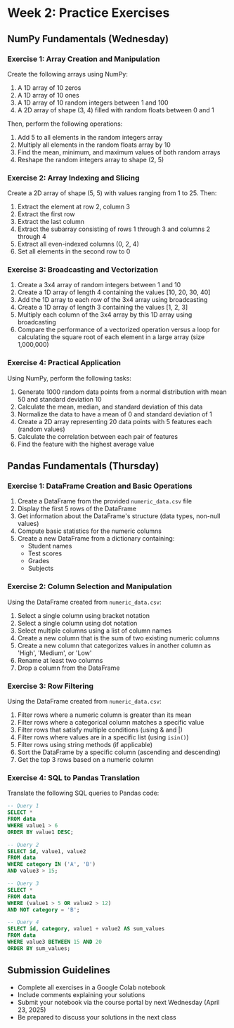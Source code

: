 # Week 2: Practice Exercises

## NumPy Fundamentals (Wednesday)

### Exercise 1: Array Creation and Manipulation
Create the following arrays using NumPy:
1. A 1D array of 10 zeros
2. A 1D array of 10 ones
3. A 1D array of 10 random integers between 1 and 100
4. A 2D array of shape (3, 4) filled with random floats between 0 and 1

Then, perform the following operations:
1. Add 5 to all elements in the random integers array
2. Multiply all elements in the random floats array by 10
3. Find the mean, minimum, and maximum values of both random arrays
4. Reshape the random integers array to shape (2, 5)

### Exercise 2: Array Indexing and Slicing
Create a 2D array of shape (5, 5) with values ranging from 1 to 25. Then:
1. Extract the element at row 2, column 3
2. Extract the first row
3. Extract the last column
4. Extract the subarray consisting of rows 1 through 3 and columns 2 through 4
5. Extract all even-indexed columns (0, 2, 4)
6. Set all elements in the second row to 0

### Exercise 3: Broadcasting and Vectorization
1. Create a 3x4 array of random integers between 1 and 10
2. Create a 1D array of length 4 containing the values [10, 20, 30, 40]
3. Add the 1D array to each row of the 3x4 array using broadcasting
4. Create a 1D array of length 3 containing the values [1, 2, 3]
5. Multiply each column of the 3x4 array by this 1D array using broadcasting
6. Compare the performance of a vectorized operation versus a loop for calculating the square root of each element in a large array (size 1,000,000)

### Exercise 4: Practical Application
Using NumPy, perform the following tasks:
1. Generate 1000 random data points from a normal distribution with mean 50 and standard deviation 10
2. Calculate the mean, median, and standard deviation of this data
3. Normalize the data to have a mean of 0 and standard deviation of 1
4. Create a 2D array representing 20 data points with 5 features each (random values)
5. Calculate the correlation between each pair of features
6. Find the feature with the highest average value

## Pandas Fundamentals (Thursday)

### Exercise 1: DataFrame Creation and Basic Operations
1. Create a DataFrame from the provided `numeric_data.csv` file
2. Display the first 5 rows of the DataFrame
3. Get information about the DataFrame's structure (data types, non-null values)
4. Compute basic statistics for the numeric columns
5. Create a new DataFrame from a dictionary containing:
   - Student names
   - Test scores
   - Grades
   - Subjects

### Exercise 2: Column Selection and Manipulation
Using the DataFrame created from `numeric_data.csv`:
1. Select a single column using bracket notation
2. Select a single column using dot notation
3. Select multiple columns using a list of column names
4. Create a new column that is the sum of two existing numeric columns
5. Create a new column that categorizes values in another column as 'High', 'Medium', or 'Low'
6. Rename at least two columns
7. Drop a column from the DataFrame

### Exercise 3: Row Filtering
Using the DataFrame created from `numeric_data.csv`:
1. Filter rows where a numeric column is greater than its mean
2. Filter rows where a categorical column matches a specific value
3. Filter rows that satisfy multiple conditions (using & and |)
4. Filter rows where values are in a specific list (using `isin()`)
5. Filter rows using string methods (if applicable)
6. Sort the DataFrame by a specific column (ascending and descending)
7. Get the top 3 rows based on a numeric column

### Exercise 4: SQL to Pandas Translation
Translate the following SQL queries to Pandas code:

```sql
-- Query 1
SELECT *
FROM data
WHERE value1 > 6
ORDER BY value1 DESC;

-- Query 2
SELECT id, value1, value2
FROM data
WHERE category IN ('A', 'B')
AND value3 > 15;

-- Query 3
SELECT *
FROM data
WHERE (value1 > 5 OR value2 > 12)
AND NOT category = 'B';

-- Query 4
SELECT id, category, value1 + value2 AS sum_values
FROM data
WHERE value3 BETWEEN 15 AND 20
ORDER BY sum_values;
```

## Submission Guidelines
- Complete all exercises in a Google Colab notebook
- Include comments explaining your solutions
- Submit your notebook via the course portal by next Wednesday (April 23, 2025)
- Be prepared to discuss your solutions in the next class